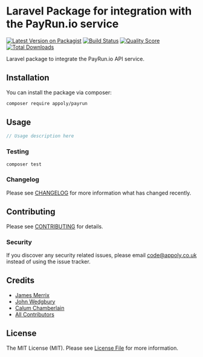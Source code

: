 # Laravel Package for integration with the PayRun.io service

[![Latest Version on Packagist](https://img.shields.io/packagist/v/appoly/payrun.svg?style=flat-square)](https://packagist.org/packages/appoly/payrun)
[![Build Status](https://img.shields.io/travis/appoly/payrun/master.svg?style=flat-square)](https://travis-ci.org/appoly/payrun)
[![Quality Score](https://img.shields.io/scrutinizer/g/appoly/payrun.svg?style=flat-square)](https://scrutinizer-ci.com/g/appoly/payrun)
[![Total Downloads](https://img.shields.io/packagist/dt/appoly/payrun.svg?style=flat-square)](https://packagist.org/packages/appoly/payrun)

Laravel package to integrate the PayRun.io API service.

## Installation

You can install the package via composer:

```bash
composer require appoly/payrun
```

## Usage

``` php
// Usage description here
```

### Testing

``` bash
composer test
```

### Changelog

Please see [CHANGELOG](CHANGELOG.md) for more information what has changed recently.

## Contributing

Please see [CONTRIBUTING](CONTRIBUTING.md) for details.

### Security

If you discover any security related issues, please email code@appoly.co.uk instead of using the issue tracker.

## Credits

- [James Merrix](https://github.com/appoly)
- [John Wedgbury](https://github.com/appoly)
- [Calum Chamberlain](https://github.com/appoly)
- [All Contributors](../../contributors)

## License

The MIT License (MIT). Please see [License File](LICENSE.md) for more information.
